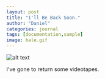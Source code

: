 ```yaml
---
layout: post
title: "I'll Be Back Soon."
author: "Daniel"
categories: journal
tags: [documentation,sample]
image: bale.gif
---
```


![alt text][bale]

[bale]: https://github.com/danielcxu/website/blob/gh-pages/bale.gif

I've gone to return some videotapes.
